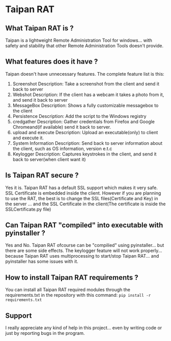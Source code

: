 # Taipan RAT
## What Taipan RAT is ?
Taipan is a lightweight Remote Administration Tool for windows... with safety and stability that other Remote Administration Tools doesn't provide.

## What features does it have ?
Taipan doesn't have unnecessary features. The complete feature list is this:

1. Screenshot Description: Take a screenshot from the client and send it back to server
2. Webshot Description: If the client has a webcam it takes a photo from it, and send it back to server
3. MessageBox Description: Shows a fully customizable messagebox to the client
4. Persistence Description: Add the script to the Windows registry
5. credgather Description: Gather credentials from Firefox and Google Chromeand(if available) send it back to server.
6. upload and execute Description: Upload an executable(only) to client and execute it.
7. System Information Description: Send back to server information about the client, such as OS information, version e.t.c
8. Keylogger Description: Captures keystrokes in the client, and send it back to server(when client want it)

## Is Taipan RAT secure ?
Yes it is. Taipan RAT has a default SSL support which makes it very safe. SSL Certificate is embedded inside the client. However if you are planning to use the RAT, the best is to change the SSL files(Certificate and Key) in the server ... and the SSL Certificate in the client(The certificate is inside the SSLCertificate.py file)

## Can Taipan RAT "compiled" into executable with pyinstaller ?
Yes and No. Taipan RAT ofcourse can be "compilied" using pyinstaller... but there are some side effects. The keylogger feature will not work properly... because Taipan RAT uses multiprocessing to start/stop Taipan RAT... and pyinstaller has some issues with it.

## How to install Taipan RAT requirements ?
You can install all Taipan RAT required modules through the requirements.txt in the repository with this command: `pip install -r requirements.txt`

## Support
I really appreciate any kind of help in this project... even by writing code or just by reporting bugs in the program.



